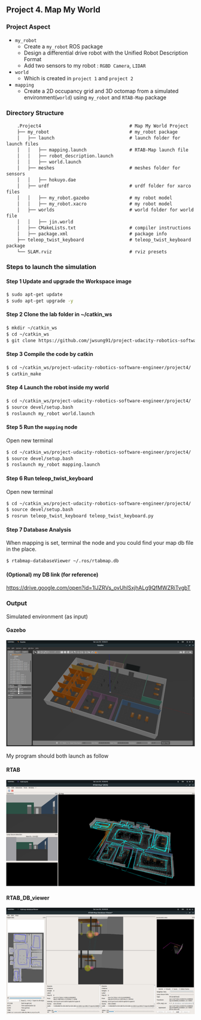 ## Project 4. Map My World

### Project Aspect
- `my_robot`
   - Create a `my_robot` ROS package
   - Design a differential drive robot with the Unified Robot Description Format
   - Add two sensors to my robot : `RGBD Camera`, `LIDAR`
- `world`
   - Which is created in `project 1` and `project 2`
- `mapping`
   - Create a 2D occupancy grid and 3D octomap from a simulated environment(`world`) using `my_robot` and `RTAB-Map` package
   
### Directory Structure
```
    .Project4                                 # Map My World Project
    ├── my_robot                              # my_robot package                   
    │   ├── launch                            # launch folder for launch files   
    │   │   ├── mapping.launch                # RTAB-Map launch file
    │   │   ├── robot_description.launch
    │   │   ├── world.launch
    │   ├── meshes                            # meshes folder for sensors
    │   │   ├── hokuyo.dae
    │   ├── urdf                              # urdf folder for xarco files
    │   │   ├── my_robot.gazebo               # my robot model
    │   │   ├── my_robot.xacro                # my robot model
    │   ├── worlds                            # world folder for world file
    │   │   ├── jin.world
    │   ├── CMakeLists.txt                    # compiler instructions
    │   ├── package.xml                       # package info
    ├── teleop_twist_keyboard                 # teleop_twist_keyboard package                   
    └── SLAM.rviz                             # rviz presets      
```

### Steps to launch the simulation
#### Step 1 Update and upgrade the Workspace image
```sh
$ sudo apt-get update
$ sudo apt-get upgrade -y
```

#### Step 2 Clone the lab folder in ~/catkin_ws
```sh
$ mkdir ~/catkin_ws
$ cd ~/catkin_ws
$ git clone https://github.com/jwsung91/project-udacity-robotics-software-engineer/
```

#### Step 3 Compile the code by catkin
```sh
$ cd ~/catkin_ws/project-udacity-robotics-software-engineer/project4/
$ catkin_make
```

#### Step 4 Launch the robot inside my world
```sh
$ cd ~/catkin_ws/project-udacity-robotics-software-engineer/project4/
$ source devel/setup.bash
$ roslaunch my_robot world.launch
```

#### Step 5 Run the `mapping` node

Open new terminal

```sh
$ cd ~/catkin_ws/project-udacity-robotics-software-engineer/project4/
$ source devel/setup.bash
$ roslaunch my_robot mapping.launch
```
#### Step 6 Run teleop_twist_keyboard

Open new terminal

```sh
$ cd ~/catkin_ws/project-udacity-robotics-software-engineer/project4/
$ source devel/setup.bash
$ rosrun teleop_twist_keyboard teleop_twist_keyboard.py
```

#### Step 7 Database Analysis 

When mapping is set, terminal the node and you could find your map db file in the place. 

```sh
$ rtabmap-databaseViewer ~/.ros/rtabmap.db
```

#### (Optional) my DB link (for reference)

https://drive.google.com/open?id=1lJZRVs_ovUhlSxjhALg9QfMWZRiTvgbT


### Output

Simulated environment (as input)
#### Gazebo

![gazebo image](images/project4_world.png)


My program should both launch as follow

#### RTAB

![RTAB image](images/project4_RTAB.png)

#### RTAB_DB_viewer

![RTAB DB_image](images/project4_RTAB_DB_viewer.png)
